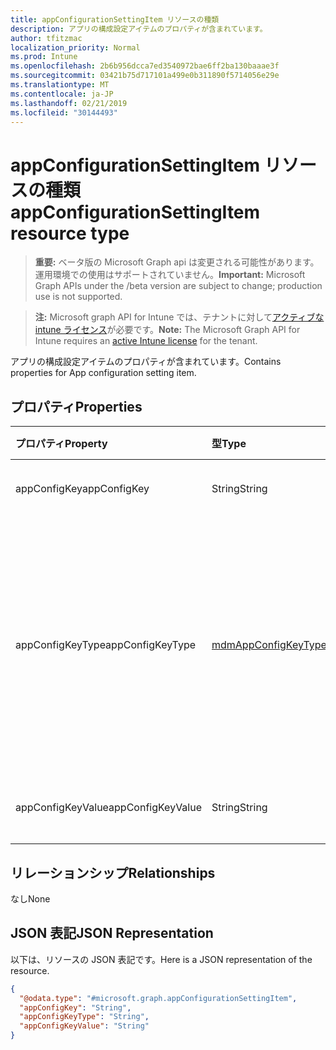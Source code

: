 ```yaml
---
title: appConfigurationSettingItem リソースの種類
description: アプリの構成設定アイテムのプロパティが含まれています。
author: tfitzmac
localization_priority: Normal
ms.prod: Intune
ms.openlocfilehash: 2b6b956dcca7ed3540972bae6ff2ba130baaae3f
ms.sourcegitcommit: 03421b75d717101a499e0b311890f5714056e29e
ms.translationtype: MT
ms.contentlocale: ja-JP
ms.lasthandoff: 02/21/2019
ms.locfileid: "30144493"
---
```

# <a name="appconfigurationsettingitem-resource-type"></a><span data-ttu-id="e742b-103">appConfigurationSettingItem リソースの種類</span><span class="sxs-lookup"><span data-stu-id="e742b-103">appConfigurationSettingItem resource type</span></span>

> <span data-ttu-id="e742b-104">**重要:** ベータ版の Microsoft Graph api は変更される可能性があります。運用環境での使用はサポートされていません。</span><span class="sxs-lookup"><span data-stu-id="e742b-104">**Important:** Microsoft Graph APIs under the /beta version are subject to change; production use is not supported.</span></span>

> <span data-ttu-id="e742b-105">**注:** Microsoft graph API for Intune では、テナントに対して[アクティブな intune ライセンス](https://go.microsoft.com/fwlink/?linkid=839381)が必要です。</span><span class="sxs-lookup"><span data-stu-id="e742b-105">**Note:** The Microsoft Graph API for Intune requires an [active Intune license](https://go.microsoft.com/fwlink/?linkid=839381) for the tenant.</span></span>

<span data-ttu-id="e742b-106">アプリの構成設定アイテムのプロパティが含まれています。</span><span class="sxs-lookup"><span data-stu-id="e742b-106">Contains properties for App configuration setting item.</span></span>

## <a name="properties"></a><span data-ttu-id="e742b-107">プロパティ</span><span class="sxs-lookup"><span data-stu-id="e742b-107">Properties</span></span>
|<span data-ttu-id="e742b-108">プロパティ</span><span class="sxs-lookup"><span data-stu-id="e742b-108">Property</span></span>|<span data-ttu-id="e742b-109">型</span><span class="sxs-lookup"><span data-stu-id="e742b-109">Type</span></span>|<span data-ttu-id="e742b-110">説明</span><span class="sxs-lookup"><span data-stu-id="e742b-110">Description</span></span>|
|:---|:---|:---|
|<span data-ttu-id="e742b-111">appConfigKey</span><span class="sxs-lookup"><span data-stu-id="e742b-111">appConfigKey</span></span>|<span data-ttu-id="e742b-112">String</span><span class="sxs-lookup"><span data-stu-id="e742b-112">String</span></span>|<span data-ttu-id="e742b-113">アプリの構成キー。</span><span class="sxs-lookup"><span data-stu-id="e742b-113">app configuration key.</span></span>|
|<span data-ttu-id="e742b-114">appConfigKeyType</span><span class="sxs-lookup"><span data-stu-id="e742b-114">appConfigKeyType</span></span>|[<span data-ttu-id="e742b-115">mdmAppConfigKeyType</span><span class="sxs-lookup"><span data-stu-id="e742b-115">mdmAppConfigKeyType</span></span>](../resources/intune-apps-mdmappconfigkeytype.md)|<span data-ttu-id="e742b-116">アプリの構成キーの種類。</span><span class="sxs-lookup"><span data-stu-id="e742b-116">app configuration key type.</span></span> <span data-ttu-id="e742b-117">可能な値は、`stringType`、`integerType`、`realType`、`booleanType`、`tokenType` です。</span><span class="sxs-lookup"><span data-stu-id="e742b-117">Possible values are: `stringType`, `integerType`, `realType`, `booleanType`, `tokenType`.</span></span>|
|<span data-ttu-id="e742b-118">appConfigKeyValue</span><span class="sxs-lookup"><span data-stu-id="e742b-118">appConfigKeyValue</span></span>|<span data-ttu-id="e742b-119">String</span><span class="sxs-lookup"><span data-stu-id="e742b-119">String</span></span>|<span data-ttu-id="e742b-120">アプリの構成キーの値。</span><span class="sxs-lookup"><span data-stu-id="e742b-120">app configuration key value.</span></span>|

## <a name="relationships"></a><span data-ttu-id="e742b-121">リレーションシップ</span><span class="sxs-lookup"><span data-stu-id="e742b-121">Relationships</span></span>
<span data-ttu-id="e742b-122">なし</span><span class="sxs-lookup"><span data-stu-id="e742b-122">None</span></span>

## <a name="json-representation"></a><span data-ttu-id="e742b-123">JSON 表記</span><span class="sxs-lookup"><span data-stu-id="e742b-123">JSON Representation</span></span>
<span data-ttu-id="e742b-124">以下は、リソースの JSON 表記です。</span><span class="sxs-lookup"><span data-stu-id="e742b-124">Here is a JSON representation of the resource.</span></span>
<!-- {
  "blockType": "resource",
  "@odata.type": "microsoft.graph.appConfigurationSettingItem"
}
-->
``` json
{
  "@odata.type": "#microsoft.graph.appConfigurationSettingItem",
  "appConfigKey": "String",
  "appConfigKeyType": "String",
  "appConfigKeyValue": "String"
}
```




